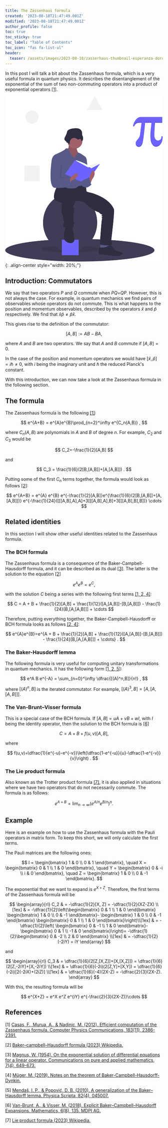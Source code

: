```yaml
---
title: The Zassenhaus formula
created: '2023-08-18T21:47:49.001Z'
modified: '2023-08-18T21:47:49.001Z'
author_profile: false
toc: true
toc_sticky: true
toc_label: "Table of Contents"
toc_icon: "fas fa-list-ul"
header:
  teaser: /assets/images/2023-08-18/zasserhaus-thumbnail-esperanza-doronila.jpg
---
```


In this post I will talk a bit about the Zassenhaus formula, which is a very useful formula in quantum physics. It describes the disentanglement of the exponential of the sum of two non-commuting operators into a product of exponential operators [[1]](#References). 

![image-center](/assets/images/2023-08-18/undraw_mathematics_-4-otb.svg){: .align-center style="width: 20%;"}

## Introduction: Commutators

We say that two operators $P$ and $Q$ commute when $PQ$=$QP$. However, this is not always the case. For example, in quantum mechanics we find pairs of observables whose operators do not commute. This is what happens to the position and momentum observables, described by the operators $\hat{x}$ and $\hat{p}$ respectively. We find that $\hat{x}\hat{p}\neq\hat{p}\hat{x}$.

This gives rise to the definition of the commutator:

$$
[A, B] := AB-BA ,
$$ 

where $A$ and $B$ are two operators. We say that $A$ and $B$ commute if $[A, B]=0$. 

In the case of the position and momentum operators we would have $[\hat{x},\hat{p}]=i\hbar\neq 0$, with $i$ being the imaginary unit and $\hbar$ the reduced Planck's constant.

With this introduction, we can now take a look at the Zassenhaus formula in the following section.

## The formula 

The Zassenhaus formula is the following [[1]](#References):

$$
e^{A+B} = e^{A}e^{B}\prod_{n=2}^\infty e^{C_n(A,B)} ,
$$

where $C_n(A,B)$ are polynomials in $A$ and $B$ of degree $n$. For example, $C_2$ and $C_3$ would be 

$$
C_2=-\frac{1}{2}[A,B]
$$

and 

$$
C_3 = \frac{1}{6}(2[B,[A,B]]+[A,[A,B]]) .
$$

Putting some of the first $C_n$ terms together, the formula would look as follows [[2]](#References):

$$
e^{A+B} = e^{A} e^{B} e^{-\frac{1}{2}[A,B]}e^{\frac{1}{6}(2[B,[A,B]]+[A,[A,B]])} e^{-\frac{1}{24}([[[A,B],A],A]+3[[[A,B],A],B]+3[[[A,B],B],B])} \cdots 
$$

## Related identities

In this section I will show other useful identities related to the Zassenhaus formula.

### The BCH formula

The Zassenhaus formula is a consequence of the Baker-Campbell-Hausdorff formula, and it can be described as its dual [[3]](#References). The latter is the solution to the equation [[2]](#References)

$$
e^{A}e^{B}=e^{C} ,
$$

with the solution $C$ being a series with the following first terms [[1, 2, 4]](#References):

$$
C = A + B + \frac{1}{2}[A,B] + \frac{1}{12}([A,[A,B]]-[B,[A,B]]) - \frac{1}{24}[B,[A,[A,B]]] + \cdots
$$

Therefore, putting everything together, the Baker-Campbell-Hausdorff or BCH formula looks as follows [[2, 4]](#References):

$$
e^{A}e^{B}=e^{A + B + \frac{1}{2}[A,B] + \frac{1}{12}([A,[A,B]]-[B,[A,B]]) - \frac{1}{24}[B,[A,[A,B]]] + \cdots} .
$$

<!--This formula can be proven by expanding the exponentials in Maclaurin series and using the definition of commutator together with some algebra.-->


### The Baker-Hausdorff lemma

The following formula is very useful for computing unitary transformations in quantum mechanics. It has the following form [[1, 2, 5]](#References):

$$
e^A B e^{-A} = \sum_{n=0}^\infty \dfrac{[(A)^n,B]}{n!} ,
$$

where $[(A)^n,B]$ is the iterated commutator. For example, $[(A)^3,B]=[A,[A,[A,B]]]$.


### The Van-Brunt–Visser formula

This is a special case of the BCH formula. If $[A,B]=uA+vB+wI$, with $I$ being the identity operator, then the solution to the BCH formula is [[6]](#References)

$$
C = A + B + f(u,v) [A,B] ,
$$

where 

$$
f(u,v)=\dfrac{1}{e^{-u}-e^{-v}}\left(\dfrac{1-e^{-u}}{u}-\dfrac{1-e^{-v}}{v}\right) .
$$


### The Lie product formula

Also known as the Trotter product formula [[7]](#References), it is also applied in situations where we have two operators that do not necessarily commute. The formula is as follows:

$$
e^{A+B}=\lim_{n\to\infty}(e^{A/n} e^{B/n})^n .
$$ 

<!--These kinds of formulas allow separating time evolution into small time steps.-->

## Example

Here is an example on how to use the Zassenhaus formula with the Pauli operators in matrix form. To keep this short, we will only calculate the first terms.

The Pauli matrices are the following ones: 

$$
I = 
\begin{bmatrix}
1 & 0 \\
0 & 1 
\end{bmatrix},
\quad
X = 
\begin{bmatrix}
0 & 1 \\
1 & 0 
\end{bmatrix},
\quad
Y = 
\begin{bmatrix}
0 & -i \\
i & 0 
\end{bmatrix},
\quad
Z = 
\begin{bmatrix}
1 & 0 \\
0 & -1 
\end{bmatrix}.
$$

The exponential that we want to expand is $e^{X+Z}$. Therefore, the first terms of the Zassenhaus formula will be

$$
\begin{array}{rl}
C_2 & = -\dfrac{1}{2}[X, Z] = -\dfrac{1}{2}(XZ-ZX) \\[1ex] & = -\dfrac{1}{2}\left(\begin{bmatrix}
0 & 1 \\
1 & 0 
\end{bmatrix}
\begin{bmatrix}
1 & 0 \\
0 & -1 
\end{bmatrix}-
\begin{bmatrix}
1 & 0 \\
0 & -1 
\end{bmatrix}
\begin{bmatrix}
0 & 1 \\
1 & 0 
\end{bmatrix}\right)\\[1ex]
& = -\dfrac{1}{2}\left( \begin{bmatrix}
0 & -1 \\
1 & 0 
\end{bmatrix}-
\begin{bmatrix}
0 & 1 \\
-1 & 0 
\end{bmatrix}\right)=
-\dfrac{1}{2}\begin{bmatrix}
0 & -2 \\
2 & 0 
\end{bmatrix} \\[1ex] & = -\dfrac{1}{2}(-2iY) = iY
\end{array}
$$  

and 

$$
\begin{array}{rl}
C_3 & = \dfrac{1}{6}(2[Z,[X,Z]]+[X,[X,Z]]) = \dfrac{1}{6}(2[Z,-2iY]+[X,-2iY]) \\[1ex] 
& = \dfrac{1}{6}(-2i)(2[Z,Y]+[X,Y]) = \dfrac{1}{6}(-2i)[2(-2iX)+(2iZ)] \\[1ex] 
& = \dfrac{1}{6}(-4)(2X-Z) = -\dfrac{2}{3}(2X-Z).
\end{array}
$$

With this, the resulting formula will be

$$
e^{X+Z} = e^X e^Z e^{iY} e^{-\frac{2}{3}(2X-Z)}\cdots
$$


## References

[1] [Casas, F., Murua, A., & Nadinic, M. (2012). Efficient computation of the Zassenhaus formula. Computer Physics Communications, 183(11), 2386-2391.](https://doi.org/10.1016/j.cpc.2012.06.006)

[2] [Baker–campbell–Hausdorff formula (2023) Wikipedia.](https://en.wikipedia.org/wiki/Baker%E2%80%93Campbell%E2%80%93Hausdorff_formula)

[3] [Magnus, W. (1954). On the exponential solution of differential equations for a linear operator. Communications on pure and applied mathematics, 7(4), 649-673.](https://doi.org/10.1002/cpa.3160070404)

[4] [Müger, M. (2019). Notes on the theorem of Baker-Campbell-Hausdorff-Dynkin.](https://www.math.ru.nl/~mueger/PDF/BCHD.pdf)

[5] [Mendaš, I. P., & Popović, D. B. (2010). A generalization of the Baker–Hausdorff lemma. Physica Scripta, 82(4), 045007.](http://dx.doi.org/10.1088/0031-8949/82/04/045007)

[6] [Van-Brunt, A., & Visser, M. (2018). Explicit Baker–Campbell–Hausdorff Expansions. Mathematics, 6(8), 135. MDPI AG.](http://dx.doi.org/10.3390/math6080135)

[7] [Lie product formula (2023) Wikipedia.](https://en.wikipedia.org/wiki/Lie_product_formula)

